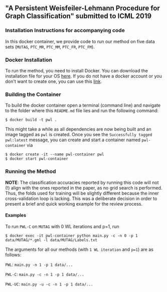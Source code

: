 ## "A Persistent Weisfeiler-Lehmann Procedure for Graph Classification" submitted to ICML 2019
### Installation Instructions for accompanying code

In this docker container, we provide code to run our method on five data sets (`MUTAG`, `PTC_MR`, `PTC_MM`, `PTC_FR`, `PTC_FM`). 

### Docker Installation
To run the method, you need to install Docker. You can download the installation file for your OS [here](https://www.docker.com/get-started).
If you do not have a docker account or you don't want to create one, you can use this [link](https://download.docker.com).

### Building the Container
To build the docker container open a terminal (command line) and navigate to the folder where this `README.md` file lies and run the following command:
```
$ docker build -t pwl .
```

This might take a while as all dependencies are now being built and an image tagged as `pwl` is created. 
Once you see the `Successfully tagged pwl:latest` message, you can create and start a container named `pwl-container` via

```
$ docker create -it --name pwl-container pwl
$ docker start pwl-container
```

### Running the Method

**NOTE**: The classification accuracies reported by running this code will not (!) align with the ones reported in the paper, as no grid search is performed. Thus, the folds used for training will be slightly different because the inner cross-validation loop is lacking. This was a deliberate decision in order to present a brief and quick working example for the review process.

#### Examples

To run `PWL-C` on `MUTAG` with 0 WL iterations and p=1, run 
```
$ docker exec -it pwl-container python main.py -c -n 0 -p 1 data/MUTAG/*.gml -l data/MUTAG/Labels.txt
```

The arguments for all our methods (with `1 WL iteration` and `p=1`) are as follows:

`PWL`: `main.py -n 1 -p 1 data/...`

`PWL-C`: `main.py -c -n 1 -p 1 data/...`

`PWL-UC`: `main.py -u -c -n 1 -p 1 data/...`

